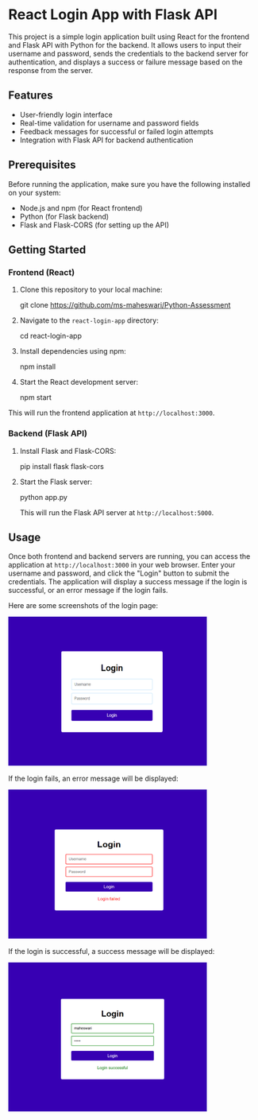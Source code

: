 # React Login App with Flask API

This project is a simple login application built using React for the frontend and Flask API with Python for the backend. It allows users to input their username and password, sends the credentials to the backend server for authentication, and displays a success or failure message based on the response from the server.

## Features

- User-friendly login interface
- Real-time validation for username and password fields
- Feedback messages for successful or failed login attempts
- Integration with Flask API for backend authentication

## Prerequisites

Before running the application, make sure you have the following installed on your system:

- Node.js and npm (for React frontend)
- Python (for Flask backend)
- Flask and Flask-CORS (for setting up the API)

## Getting Started

### Frontend (React)

1. Clone this repository to your local machine:

   git clone https://github.com/ms-maheswari/Python-Assessment


2. Navigate to the `react-login-app` directory:
   
   cd react-login-app


3. Install dependencies using npm:

   npm install


4. Start the React development server:

   npm start

This will run the frontend application at `http://localhost:3000`.

### Backend (Flask API)



1. Install Flask and Flask-CORS:

   pip install flask flask-cors


2. Start the Flask server:
   
   python app.py


   This will run the Flask API server at `http://localhost:5000`.

## Usage

   Once both frontend and backend servers are running, you can access the application at `http://localhost:3000` in your web browser. Enter your username and password, and click the "Login" button to submit the credentials. The application will display a success message if the login is successful, or an error message if the login fails.

Here are some screenshots of the login page:

<img src="Screenshots/1.png" alt="Login Page" width="400" height="300">

If the login fails, an error message will be displayed:

<img src="Screenshots/2.png" alt="Failed Login" width="400" height="300">

If the login is successful, a success message will be displayed:

<img src="Screenshots/3.png" alt="Successful Login" width="400" height="300">
